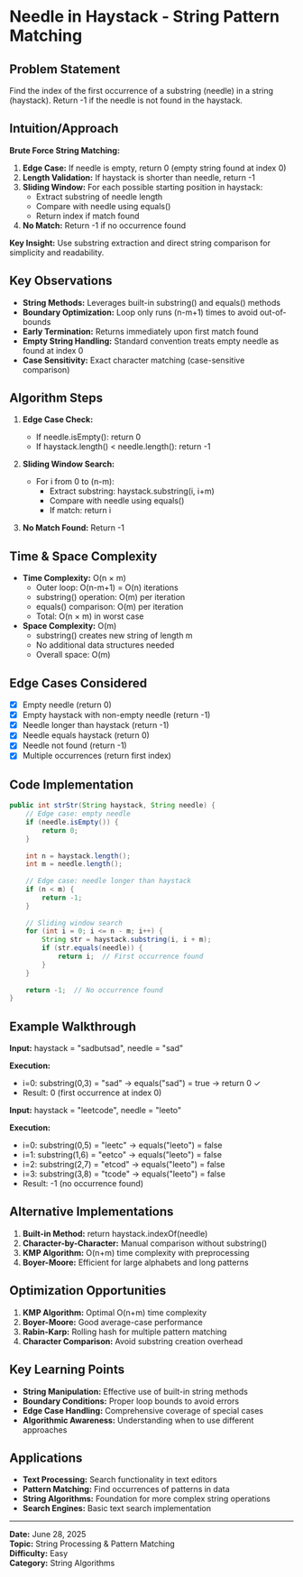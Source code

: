 # Needle in Haystack - String Pattern Matching

## Problem Statement
Find the index of the first occurrence of a substring (needle) in a string (haystack). Return -1 if the needle is not found in the haystack.

## Intuition/Approach
**Brute Force String Matching:**
1. **Edge Case:** If needle is empty, return 0 (empty string found at index 0)
2. **Length Validation:** If haystack is shorter than needle, return -1
3. **Sliding Window:** For each possible starting position in haystack:
   - Extract substring of needle length
   - Compare with needle using equals()
   - Return index if match found
4. **No Match:** Return -1 if no occurrence found

**Key Insight:** Use substring extraction and direct string comparison for simplicity and readability.

## Key Observations
- **String Methods:** Leverages built-in substring() and equals() methods
- **Boundary Optimization:** Loop only runs (n-m+1) times to avoid out-of-bounds
- **Early Termination:** Returns immediately upon first match found
- **Empty String Handling:** Standard convention treats empty needle as found at index 0
- **Case Sensitivity:** Exact character matching (case-sensitive comparison)

## Algorithm Steps
1. **Edge Case Check:**
   - If needle.isEmpty(): return 0
   - If haystack.length() < needle.length(): return -1

2. **Sliding Window Search:**
   - For i from 0 to (n-m):
     - Extract substring: haystack.substring(i, i+m)
     - Compare with needle using equals()
     - If match: return i
   
3. **No Match Found:** Return -1

## Time & Space Complexity
- **Time Complexity:** O(n × m)
  - Outer loop: O(n-m+1) = O(n) iterations
  - substring() operation: O(m) per iteration
  - equals() comparison: O(m) per iteration
  - Total: O(n × m) in worst case
- **Space Complexity:** O(m)
  - substring() creates new string of length m
  - No additional data structures needed
  - Overall space: O(m)

## Edge Cases Considered
- [x] Empty needle (return 0)
- [x] Empty haystack with non-empty needle (return -1)
- [x] Needle longer than haystack (return -1)
- [x] Needle equals haystack (return 0)
- [x] Needle not found (return -1)
- [x] Multiple occurrences (return first index)

## Code Implementation
```java
public int strStr(String haystack, String needle) {
    // Edge case: empty needle
    if (needle.isEmpty()) {
        return 0;
    }
    
    int n = haystack.length();
    int m = needle.length();
    
    // Edge case: needle longer than haystack
    if (n < m) {
        return -1;
    }
    
    // Sliding window search
    for (int i = 0; i <= n - m; i++) {
        String str = haystack.substring(i, i + m);
        if (str.equals(needle)) {
            return i;  // First occurrence found
        }
    }
    
    return -1;  // No occurrence found
}
```

## Example Walkthrough
**Input:** haystack = "sadbutsad", needle = "sad"

**Execution:**
- i=0: substring(0,3) = "sad" → equals("sad") = true → return 0 ✓
- Result: 0 (first occurrence at index 0)

**Input:** haystack = "leetcode", needle = "leeto"

**Execution:**
- i=0: substring(0,5) = "leetc" → equals("leeto") = false
- i=1: substring(1,6) = "eetco" → equals("leeto") = false  
- i=2: substring(2,7) = "etcod" → equals("leeto") = false
- i=3: substring(3,8) = "tcode" → equals("leeto") = false
- Result: -1 (no occurrence found)

## Alternative Implementations
1. **Built-in Method:** return haystack.indexOf(needle)
2. **Character-by-Character:** Manual comparison without substring()
3. **KMP Algorithm:** O(n+m) time complexity with preprocessing
4. **Boyer-Moore:** Efficient for large alphabets and long patterns

## Optimization Opportunities
1. **KMP Algorithm:** Optimal O(n+m) time complexity
2. **Boyer-Moore:** Good average-case performance
3. **Rabin-Karp:** Rolling hash for multiple pattern matching
4. **Character Comparison:** Avoid substring creation overhead

## Key Learning Points
- **String Manipulation:** Effective use of built-in string methods
- **Boundary Conditions:** Proper loop bounds to avoid errors
- **Edge Case Handling:** Comprehensive coverage of special cases
- **Algorithmic Awareness:** Understanding when to use different approaches

## Applications
- **Text Processing:** Search functionality in text editors
- **Pattern Matching:** Find occurrences of patterns in data
- **String Algorithms:** Foundation for more complex string operations
- **Search Engines:** Basic text search implementation

---
**Date:** June 28, 2025  
**Topic:** String Processing & Pattern Matching  
**Difficulty:** Easy  
**Category:** String Algorithms 